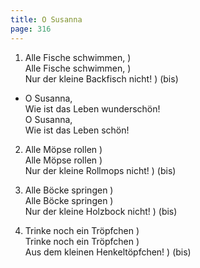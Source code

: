 ```yaml
---
title: O Susanna
page: 316
---  
```



1. Alle Fische schwimmen, )  
Alle Fische schwimmen, )  
Nur der kleine Backfisch nicht! ) (bis)  


- O Susanna,  
Wie ist das Leben wunderschön!  
O Susanna,  
Wie ist das Leben schön!  


2. Alle Möpse rollen )  
Alle Möpse rollen )  
Nur der kleine Rollmops nicht! ) (bis)  


3. Alle Böcke springen )  
Alle Böcke springen )  
Nur der kleine Holzbock nicht! ) (bis)  


4. Trinke noch ein Tröpfchen )  
Trinke noch ein Tröpfchen )  
Aus dem kleinen Henkeltöpfchen! ) (bis)  